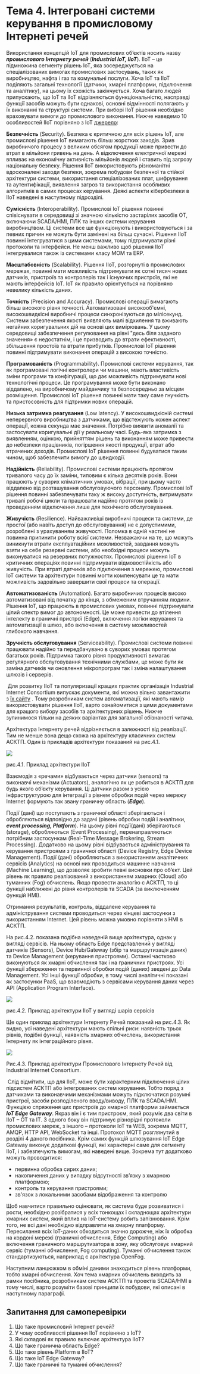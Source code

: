 # Тема 4. Інтегровані системи керування в промисловому Інтернеті речей 

Використання концепцій IoT для промислових об’єктів носить назву ***промислового Інтернету речей*** (***Industrial IoT, IIoT***). IIoT – це підмножина сегменту рішень IoT, яка зосереджується на спеціалізованих вимогах промислових застосувань, таких як виробництво, нафта і газ та комунальні послуги. Хоча IoT та IIoT поділяють загальні технології (датчики, хмарні платформи, підключення та аналітику), на цьому їх схожість закінчується. Хоча багато людей припускають, що IoT та IIoT відрізняються функціональністю, насправді функції засобів можуть бути однакові, основні відмінності полягають у їх виконанні та структурі системи. При виборі IIoT рішення необхідно враховувати вимоги до промислового виконання. Нижче наведемо 10 особливостей IIoT порівняно з IoT [джерело](https://strategyofthings.io/industrial-iot?utm_source=IIoT-World.com.com&utm_medium=iiot-world.com/news/ ):

**Безпечність** (Security). Безпека є критичною для всіх рішень IoT, але промислові рішення IoT вимагають більш жорстких заходів. Зрив виробничого процесу з великим обсягом продукції може привести до втрат в мільйони гривень на день. А відключення електричної мережі впливає на економічну активність мільйонів людей і ставить під загрозу національну безпеку. Рішення IIoT використовують різноманітні вдосконалені заходи безпеки, зокрема побудови безпечної та стійкої архітектури системи, використання спеціалізованих плат, шифрування та аутентифікації, виявлення загроз та використання особливих алгоритмів в самих процесах керування. Деякі аспекти кібербезпеки в IIoT наведені в наступному підрозділі.  

**Сумісність** (Interoperability). Промислові IoT рішення повинні співіснувати в середовищі зі значною кількістю застарілих засобів OT, включаючи SCADA/HMI, ПЛК та інших системи керування виробництвом. Ці системи все ще функціонують і використовуються і за певних причин не можуть бути замінені на більш сучасні. Рішення IIoT повинні інтегруватися з цими системами, тому підтримувати різні протоколи та інтерфейси. Не менш важливо щоб рішення IIoT інтегрувалися також із системами класу MOM та ERP. 

**Масштабовність** (Scalability). Рішення IIoT, розгорнуті в промислових мережах, повинні мати можливість підтримувати як сотні тисяч нових датчиків, пристроїв та контролерів так і існуючих пристроїв, які не мають інтерфейсів IoT. IoT як правило орієнтується на порівняно невелику кількість даних. 

**Точність** (Precision and Accuracy). Промислові операції вимагають більш високого рівня точності. Автоматизовані високооб'ємні, високошвидкісні виробничі процеси синхронізуються до мілісекунд. Системи забезпечення якості виявляють малі відхилення та вживають негайних коригувальних дій на основі цих вимірювань. У цьому середовищі забезпечення регулювання на рівні "десь біля заданого значення» є недостатнім, і це призводить до втрати ефективності, збільшення простоїв та втрати прибутків. Промислові IoT рішення повинні підтримувати виконання операцій з високою точністю. 

**Програмованість** (Programmability). Промислові системи керування, так як програмовані логічні контролери чи машини, мають властивість зміни програми та конфігурації, що дає можливість підтримувати нові технологічні процеси. Це програмування може бути виконано віддалено, на виробничому майданчику та безпосередньо за місцем розміщення. Промислові IoT рішення повинні мати таку саме гнучкість та пристосовність для підтримки нових операцій. 

**Низька затримка реагування** (Low latency). У високошвидкісній системі неперервного виробництва з датчиками, що відстежують кожен аспект операції, кожна секунда має значення. Потрібно виявити аномалії та застосувати коригувальні дії у реальному часі. Будь-яка затримка з виявленням, оцінкою, прийняттям рішень та виконанням може привести до небезпеки працівників, погіршення якості продукції, втрат або втрачених доходів. Промислові IoT рішення повинні будуватися таким чином, щоб забезпечити вимогу до швидкодії. 

**Надійність** (Reliability). Промислові системи працюють протягом тривалого часу до їх заміни, типовим є кілька десятків років. Вони працюють у суворих кліматичних умовах, вібрації, при цьому часто віддалено від розташування обслуговуючого персоналу. Промислові IoT рішення повинні забезпечувати таку ж високу доступність, витримувати тривалі робочі цикли та працювати надійно протягом років із проведенням відключення лише для технічного обслуговування. 

**Живучість** (Resilience). Найважливіші виробничі процеси та системи, де простої (або навіть доступ до обслуговування) не є допустимими, розроблені з урахуванням живучості. Поломка в одній частині не повинна припинити роботу всієї системи. Незважаючи на те, що можуть виникнути втрати експлуатаційних можливостей, завдання можуть взяти на себе резервні системи, або необхідні процеси можуть виконуватися на резервних потужностях. Промислові рішення IoT в критичних операціях повинні підтримувати відмовостійкість або живучість. При втраті датчиків або підключення з мережею, промислові IoT системи та архітектури повинні могти компенсувати це та мати можливість задовільно завершити свої процеси та операції.

**Автоматизованість** (Automation). Багато виробничих процесів високо автоматизовані від початку до кінця, з обмеженим втручанням людини. Рішення IoT, що працюють в промислових умовах, повинні підтримувати цілий спектр вимог до автономності. Це може привести до втілення інтелекту в граничні пристрої (Edge), включення логіки керування та автоматизації в шлюз, або включення в систему можливостей глибокого навчання. 

**Зручність обслуговування** (Serviceability). Промислові системи повинні працювати надійно та передбачувано в суворих умовах протягом багатьох років. Підтримка такого рівня продуктивності вимагає регулярного обслуговування технічними службами, це може бути як заміна датчиків чи оновлення мікропрограм так і зміна налаштування шлюзів і серверів. 

​      Для розвитку IIoT та популяризації кращих практик організація Industrial Internet Consortium випускає документи, які можна вільно завантажити з [їх сайту](https://www.iiconsortium.org) . Тому розробникам систем автоматизації, які мають намір використовувати рішення IIoT, варто ознайомитися з цими документами для кращого вибору засобів та архітектурних рішень. Нижче зупинимося тільки на деяких варіантах для загальної обізнаності читача.  

Архітектура Інтернету речей відрізняється в залежності від реалізації. Тим не менше вона дещо схожа на архітектуру класичних систем АСКТП. Один із прикладів архітектури показаний на рис.4.1. 

![](iiotmedia/9_30.png)                               

рис.4.1. Приклад архітектури IIoT

Взаємодія з «речами» відбувається через датчики (sensors) та виконавчі механізми (Actuators), аналогічно як це робиться в АСКТП для будь якого об’єкту керування. Ці датчики разом з усією інфраструктурою для інтеграції з рівнем обробки подій через мережу Internet формують так звану граничну область (***Edge***). 

Події (дані) що поступають з граничної області зберігаються і обробляються відповідно до задачі (рівень обробки подій і аналітики, ***event processing, Platform***). На цьому рівні події(дані) зберігаються (storage), обробляються (Event Processing), перенаправляються потрібним застосункам (Real-Time Message Brokering, Stream Processing). Додатково на цьому рівні відбувається адміністрування та керування пристроями з граничної області (Device Registry, Edge Device Management). Події (дані) обробляються з використанням аналітичних сервісів (Analytics) на основі них проводиться машинне навчання (Machine Learning), що дозволяє зробити певні висновки про об’єкт. Цей рівень як правило реалізований з використанням хмарних (Cloud) або туманних (Fog) обчислень. Якщо провести аналогію с АСКТП, то ці функції наближені до рівня контролерів та SCADA (за виключенням функцій HMI).    

Отримання результатів, контроль, віддалене керування та адміністрування системи проводиться через кінцеві застосунки з використанням Internet. Цей рівень можна умовно порівняти з HMI в АСКТП.  

На рис.4.2. показана подібна наведеній вище архітектура, однак у вигляді сервісів. На ньому область Edge представлений у вигляді датчиків (Sensors), Device Hub/Gateway (збір та маршрутизація даних) та Device Management (керування пристроями). Останні частково виконуються як хмарні обчислення так і на граничних пристроях. Усі функції збереження та первинної обробки подій (даних) зведені до Data Management. Усі інші функції обробки, в тому числі аналітичні показані як застосунки PaaS, що взаємодіють з сервісами керування даних через API (Application Program Interface).     

![](iiotmedia/9_31.png) 

рис.4.2. Приклад архітектури IIoT у вигляді шарів сервісів

Ще один приклад архітектури Інтернету Речей показаний на рис.4.3. Як видно, усі наведені архітектури мають спільні риси: наявність трьох рівнів, подібні функції, наявність хмарних обчислень, використання Інтернету як інтеграційного рівня.  

![](iiotmedia/9_32.png) 

Рис.4.3. Приклад архітектури Промислового Інтернету Речей від Industrial Internet Consortium.

​      Слід відмітити, що для IIoT, може бути характерним підключення цілих підсистем АСКТП або інтегрованих систем керування. Тобто поряд з датчиками та виконавчими механізмами можуть підключатися розумні пристрої, засоби розподіленого вводу/виводу, ПЛК та SCADA/HMI. Функцією спряження цих пристроїв до хмарної платформи займається ***IoT Edge Gateway***. Якраз він і є тим пристроєм, який розуміє два світи в IIoT – OT та IT. З одного боку він підтримує різнорідні протоколи промислових мереж, з іншого – протоколи IoT та WEB, зокрема MQTT, AMQP, HTTP API, WebSocket та інші. Протокол MQTT розглянутий в розділі 4 даного посібника. Крім самих функцій шлюзування  IoT Edge Gateway виконує додаткові функції, які характерні саме для сегменту IIoT, і забезпечують вимогам, які наведені вище. Зокрема тут додатково можуть проводитися:

- первинна обробка сирих даних;
- накопичення даних у випадку відсутності зв’язку з хмарною платформою;
- контроль та керування пристроями;
- зв'язок з локальними засобами відображення та контролю

Щоб навчитися правильно оцінювати, як система буде розвиватися і рости, необхідно розібратися у всіх тонкощах і складнощах архітектури хмарних систем, який вплив на IoT-систему робить запізнювання. Крім того, не всі дані необхідно відправляти на хмарну платформу. Пересилання всіх IoT-даних обходиться значно дорожче, ніж їх обробка на кордоні мережі (граничні обчислення, Edge Computing) або включення граничного маршрутизатора в зону, яку обслуговує хмарний сервіс (туманні обчислення, Fog computing). Туманні обчислення також стандартизуються, наприклад є архітектура OpenFog.

Наступним ланцюжком в обміні даними знаходиться рівень платформи, тобто хмарні обчислення. Хоч тема хмарних обчислень виходить за рамки посібника, розробникам систем АСКТП та проектів SCADA/HMI в тому числі, варто розуміти базові принципи їх побудови, які описані в наступному параграфі. 

## Запитання для самоперевірки

1. Що таке промисловий Інтернет речей?
2. У чому особливості рішення IIoT порівняно з IoT?
3. Які складові як правило включає архітектура IIoT?
4. Що таке гранична область Edge?
5. Що таке рівень Platform в IIoT?
6. Що таке IoT Edge Gateway?
7. Що таке граничні та туманні обчислення?
